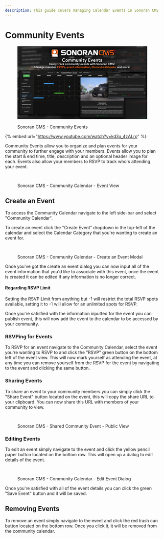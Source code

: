 ```yaml
---
description: This guide covers managing Calendar Events in Sonoran CMS.
---
```


# Community Events

<figure><img src="../../.gitbook/assets/image (12).png" alt=""><figcaption><p>Sonoran CMS - Community Events</p></figcaption></figure>

{% embed url="https://www.youtube.com/watch?v=kd3u_4zALro" %}



Community Events allow you to organize and plan events for your community to further engage with your members. Events allow you to plan the start & end time, title, description and an optional header image for each. Events also allow your members to RSVP to track who's attending your event.

<figure><img src="https://i.imgur.com/Y8S3zlf.png" alt=""><figcaption><p>Sonoran CMS - Community Calendar - Event View</p></figcaption></figure>

## Create an Event

To access the Community Calendar navigate to the left side-bar and select "Community Calendar".

To create an event click the "Create Event" dropdown in the top-left of the calendar and select the Calendar Category that you're wanting to create an event for.

<figure><img src="https://i.imgur.com/nSeX5Ey.png" alt=""><figcaption><p>Sonoran CMS - Community Calendar - Create an Event Modal</p></figcaption></figure>

Once you've got the create an event dialog  you can now input all of the event information that you'd like to associate with this event, once the event is created it can be edited if any information is no longer correct.

#### Regarding RSVP Limit

Setting the RSVP Limit from anything but -1 will restrict the total RSVP spots available, setting it to -1 will allow for an unlimited spots for RSVP.

Once you're satisfied with the information inputted for the event you can publish event, this will now add the event to the calendar to be accessed by your community.

### RSVPing for Events

To RSVP for an event navigate to the Community Calendar, select the event you're wanting to RSVP to and click the "RSVP" green button on the bottom left of the event view. This will now mark  yourself as attending the event, at any time you can remove yourself from the RSVP for the event by navigating to the event and clicking the same button.

### Sharing Events

To share an event to your community members you can simply click the "Share Event" button located on the event, this will copy the share URL to your clipboard. You can now share this URL with members of your community to view.

<figure><img src="https://i.imgur.com/qsSWxoD.png" alt=""><figcaption><p>Sonoran CMS - Shared Community Event - Public View</p></figcaption></figure>

### Editing Events

To edit an event simply navigate to the event and click the yellow pencil paper button located on the bottom row. This will open up a dialog to edit details of the event.

<figure><img src="https://i.imgur.com/ttxD4oT.png" alt=""><figcaption><p>Sonoran CMS - Community Calendar - Edit Event Dialog</p></figcaption></figure>

Once you're satisfied with all of the event details you can click the green "Save Event" button and it will be saved.&#x20;

## Removing Events

To remove an event simply navigate to the event and click the red trash can button located on the bottom row. Once you click it, it will be removed from the community calendar.
